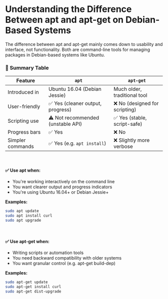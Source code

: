 # Understanding the Difference Between apt and apt-get on Debian-Based Systems

The difference between apt and apt-get mainly comes down to usability and interface, not functionality. Both are command-line tools for managing packages in Debian-based systems like Ubuntu.

### 🧾 Summary Table
| Feature          | `apt`                              | `apt-get`                          |
|------------------|------------------------------------|------------------------------------|
| Introduced in    | Ubuntu 16.04 (Debian Jessie)       | Much older, traditional tool       |
| User-friendly    | ✅ Yes (cleaner output, progress)  | ❌ No (designed for scripting)     |
| Scripting use    | ⚠️ Not recommended (unstable API)  | ✅ Yes (stable, script-safe)       |
| Progress bars    | ✅ Yes                             | ❌ No                              |
| Simpler commands | ✅ Yes (e.g. `apt install`)        | ❌ Slightly more verbose           |

<br>

#### ✅ Use apt when:
- You're working interactively on the command line
- You want clearer output and progress indicators
- You're using Ubuntu 16.04+ or Debian Jessie+

**Examples:**
```bash
sudo apt update
sudo apt install curl
sudo apt upgrade
```

<br>

#### ✅ Use apt-get when:
- Writing scripts or automation tools
- You need backward compatibility with older systems
- You want granular control (e.g. apt-get build-dep)

**Examples:**
```bash
sudo apt-get update
sudo apt-get install curl
sudo apt-get dist-upgrade
```

